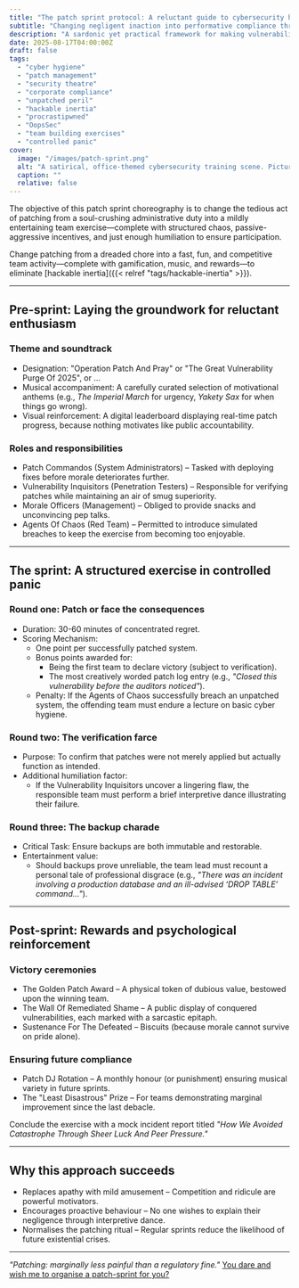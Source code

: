 ```yaml
---
title: "The patch sprint protocol: A reluctant guide to cybersecurity hygiene"
subtitle: "Changing negligent inaction into performative compliance through structured peer pressure"
description: "A sardonic yet practical framework for making vulnerability patching minimally unbearable through gamification, public shaming and biscuit-based incentives."
date: 2025-08-17T04:00:00Z
draft: false
tags:
  - "cyber hygiene"
  - "patch management"
  - "security theatre"
  - "corporate compliance"
  - "unpatched peril"
  - "hackable inertia"
  - "procrastipwned"
  - "OopsSec"
  - "team building exercises"
  - "controlled panic"
cover:
  image: "/images/patch-sprint.png"
  alt: "A satirical, office-themed cybersecurity training scene. Picture a group of IT professionals in a drab, fluorescent-lit office, dressed in mismatched uniforms, frantically applying digital patches to oversized, cartoonish computer systems. One technician is holding a giant, comically large patch labeled 'Patch or Perish,' while another is performing an exaggerated interpretive dance in front of a screen displaying a 'Vulnerability Detected' alert. A third is hastily scribbling patch logs with titles like 'Closed this vulnerability before the auditors noticed.' In the background, a leaderboard shows teams competing with humorous names like 'Patch Commandos' and 'Agents of Chaos.' The atmosphere is chaotic yet humorous, capturing the essence of a gamified, high-pressure patching sprint." 
  caption: ""
  relative: false
---
```


The objective of this patch sprint choreography is to change the tedious act of patching from a soul-crushing 
administrative duty into a mildly entertaining team exercise—complete with structured chaos, passive-aggressive 
incentives, and just enough humiliation to ensure participation.

Change patching from a dreaded chore into a fast, fun, and competitive team activity—complete with gamification, 
music, and rewards—to eliminate [hackable inertia]({{< relref "tags/hackable-inertia" >}}).

---

## Pre-sprint: Laying the groundwork for reluctant enthusiasm

### Theme and soundtrack

- Designation: "Operation Patch And Pray" or "The Great Vulnerability Purge Of 2025", or ... 
- Musical accompaniment: A carefully curated selection of motivational anthems (e.g., *The Imperial March* for urgency, *Yakety Sax* for when things go wrong).  
- Visual reinforcement: A digital leaderboard displaying real-time patch progress, because nothing motivates like public accountability.  

### Roles and responsibilities

- Patch Commandos (System Administrators) – Tasked with deploying fixes before morale deteriorates further.  
- Vulnerability Inquisitors (Penetration Testers) – Responsible for verifying patches while maintaining an air of smug superiority.  
- Morale Officers (Management) – Obliged to provide snacks and unconvincing pep talks.  
- Agents Of Chaos (Red Team) – Permitted to introduce simulated breaches to keep the exercise from becoming too enjoyable.  

---

## The sprint: A structured exercise in controlled panic

### Round one: Patch or face the consequences

- Duration: 30-60 minutes of concentrated regret.  
- Scoring Mechanism:  
  - One point per successfully patched system.  
  - Bonus points awarded for:  
    - Being the first team to declare victory (subject to verification).  
    - The most creatively worded patch log entry (e.g., *"Closed this vulnerability before the auditors noticed"*).  
  - Penalty: If the Agents of Chaos successfully breach an unpatched system, the offending team must endure a lecture on basic cyber hygiene.  

### Round two: The verification farce  

- Purpose: To confirm that patches were not merely applied but actually function as intended.  
- Additional humiliation factor:  
  - If the Vulnerability Inquisitors uncover a lingering flaw, the responsible team must perform a brief interpretive dance illustrating their failure.  

### Round three: The backup charade

- Critical Task: Ensure backups are both immutable and restorable.  
- Entertainment value:  
  - Should backups prove unreliable, the team lead must recount a personal tale of professional disgrace (e.g., *"There was an incident involving a production database and an ill-advised ‘DROP TABLE’ command…"*).  

---

## Post-sprint: Rewards and psychological reinforcement

### Victory ceremonies  

- The Golden Patch Award – A physical token of dubious value, bestowed upon the winning team.  
- The Wall Of Remediated Shame – A public display of conquered vulnerabilities, each marked with a sarcastic epitaph.  
- Sustenance For The Defeated – Biscuits (because morale cannot survive on pride alone).  

### Ensuring future compliance

- Patch DJ Rotation – A monthly honour (or punishment) ensuring musical variety in future sprints.  
- The "Least Disastrous" Prize – For teams demonstrating marginal improvement since the last debacle. 

Conclude the exercise with a mock incident report titled *"How We Avoided Catastrophe Through Sheer Luck And Peer Pressure."* 

---

## Why this approach succeeds

- Replaces apathy with mild amusement – Competition and ridicule are powerful motivators.  
- Encourages proactive behaviour – No one wishes to explain their negligence through interpretive dance.  
- Normalises the patching ritual – Regular sprints reduce the likelihood of future existential crises.  

---  

*"Patching: marginally less painful than a regulatory fine."* [You dare and wish me to organise a patch-sprint for you?](https://tymyrddin.dev/contact/)
